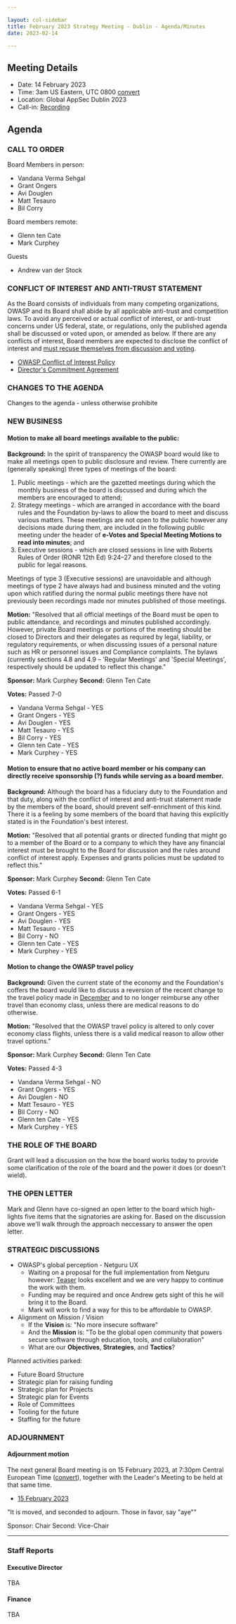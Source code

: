```yaml
---

layout: col-sidebar
title: February 2023 Strategy Meeting - Dublin - Agenda/Minutes
date: 2023-02-14

---
```


## Meeting Details

- Date: 14 February 2023
- Time: 3am US Eastern, UTC 0800 [convert](https://www.timeanddate.com/worldclock/meetingdetails.html?year=2023&month=02&day=14&hour=8&min=0&sec=0&p1=398&p2=16&p3=110&p4=197&p5=217&p6=136&p7=179&p8=438)
- Location: Global AppSec Dublin 2023
- Call-in: [Recording](https://drive.google.com/file/d/1BWihWEekizZxb8vWCWRohAuQfm9Mlvjh/view?usp=sharing)

## Agenda

### CALL TO ORDER

Board Members in person:
- Vandana Verma Sehgal
- Grant Ongers
- Avi Douglen
- Matt Tesauro
- Bil Corry

Board members remote:
- Glenn ten Cate
- Mark Curphey

Guests
 - Andrew van der Stock

### CONFLICT OF INTEREST AND ANTI-TRUST STATEMENT

As the Board consists of individuals from many competing organizations, OWASP and its Board shall abide by all applicable anti-trust and competition laws. To avoid any perceived or actual conflict of interest, or anti-trust concerns under US federal, state, or regulations, only the published agenda shall be discussed or voted upon, or amended as below. If there are any conflicts of interest, Board members are expected to disclose the conflict of interest and [must recuse themselves from discussion and voting](https://owasp.org/www-policy/legal/bylaws#section-702-disclosure-required).

- [OWASP Conflict of Interest Policy](https://owasp.org/www-policy/operational/conflict-of-interest)
- [Director's Commitment Agreement](https://owasp.org/www-policy/legal/directors-committment-agreement)

### CHANGES TO THE AGENDA

Changes to the agenda - unless otherwise prohibite

### NEW BUSINESS

#### Motion to make all board meetings available to the public:

**Background:** In the spirit of transparency the OWASP board would like to make all meetings open to public disclosure and review. There currently are (generally speaking) three types of meetings of the board:
1. Public meetings - which are the gazetted meetings during which the monthly business of the board is discussed and during which the members are encouraged to attend;
2. Strategy meetings - which are arranged in accordance with the board rules and the Foundation by-laws to allow the board to meet and discuss various matters. These meetings are not open to the public however any decisions made during them, are included in the following public meeting under the header of **e-Votes and Special Meeting Motions to read into minutes**; and
3. Executive sessions - which are closed sessions in line with Roberts Rules of Order (RONR 12th Ed) 9:24–27 and therefore closed to the public for legal reasons.

Meetings of type 3 (Executive sessions) are unavoidable and although meetings of type 2 have always had and business minuted and the voting upon which ratified during the normal public meetings there have not previously been recordings made nor minutes published of those meetings.

**Motion:** "Resolved that all official meetings of the Board must be open to public attendance, and recordings and minutes published accordingly. However, private Board meetings or portions of the meeting should be closed to Directors and their delegates as required by legal, liability, or regulatory requirements, or when discussing issues of a personal nature such as HR or personnel issues and Compliance complaints. The bylaws (currently sections 4.8 and 4.9 – 'Regular Meetings' and 'Special Meetings', respectively should be updated to reflect this change."

**Sponsor:** Mark Curphey
**Second:** Glenn Ten Cate

**Votes:** Passed 7-0
- Vandana Verma Sehgal - YES
- Grant Ongers - YES
- Avi Douglen - YES
- Matt Tesauro - YES
- Bil Corry - YES
- Glenn ten Cate - YES
- Mark Curphey - YES

#### Motion to ensure that no active board member or his company can directly receive sponsorship (?) funds while serving as a board member.

**Background:** Although the board has a fiduciary duty to the Foundation and that duty, along with the conflict of interest and anti-trust statement made by the members of the board, should prevent self-enrichment of this kind. There it is a feeling by some members of the board that having this explicitly stated is in the Foundation's best interest.

**Motion:** "Resolved that all potential grants or directed funding that might go to a member of the Board or to a company to which they have any financial interest must be brought to the Board for discussion and the rules around conflict of interest apply. Expenses and grants policies must be updated to reflect this."

**Sponsor:** Mark Curphey
**Second:** Glenn Ten Cate

**Votes:** Passed 6-1
- Vandana Verma Sehgal - YES
- Grant Ongers - YES
- Avi Douglen - YES
- Matt Tesauro - YES
- Bil Corry - NO
- Glenn ten Cate - YES
- Mark Curphey - YES

#### Motion to change the OWASP travel policy

**Background:** Given the current state of the economy and the Foundation's coffers the board would like to discuss a reversion of the recent change to the travel policy made in [December](https://owasp.org/www-board/meetings-historical/2022/202212.html#motion-to-amend-the-expenses-policy-to-allow-economy-plus-travel-for-greater-than-8-hours) and to no longer reimburse any other travel than economy class, unless there are medical reasons to do otherwise.

**Motion:** "Resolved that the OWASP travel policy is altered to only cover economy class flights, unless there is a valid medical reason to allow other travel options."

**Sponsor:** Mark Curphey
**Second:** Glenn Ten Cate

**Votes:** Passed 4-3
- Vandana Verma Sehgal - NO
- Grant Ongers - YES
- Avi Douglen - NO
- Matt Tesauro - YES
- Bil Corry - NO
- Glenn ten Cate - YES
- Mark Curphey - YES

### THE ROLE OF THE BOARD
Grant will lead a discussion on the how the board works today to provide some clarification of the role of the board and the power it does (or doesn't wield).

### THE OPEN LETTER
Mark and Glenn have co-signed an open letter to the board which high-lights five items that the signatories are asking for. Based on the discussion above we'll walk through the approach neccessary to answer the open letter.

### STRATEGIC DISCUSSIONS
 - OWASP's global perception - Netguru UX
   - Waiting on a proposal for the full implementation from Netguru however: [Teaser](https://www.figma.com/proto/ZWFdixfqwcjXTRrcNRdEHH/OWASP-Resources---Teaser?page-id=512%3A2949&node-id=537%3A17212&viewport=-577%2C1745%2C0.8&scaling=scale-down&starting-point-node-id=537%3A17212) looks excellent and we are very happy to continue the work with them. 
   - Funding may be required and once Andrew gets sight of this he will bring it to the Board. 
   - Mark will work to find a way for this to be affordable to OWASP.
 - Alignment on Mission / Vision
   - If the **Vision** is: "No more insecure software"
   - And the **Mission** is: "To be the global open community that powers secure software through education, tools, and collaboration"
   - What are our **Objectives**, **Strategies**, and **Tactics**?

Planned activities parked:
 - Future Board Structure
 - Strategic plan for raising funding
 - Strategic plan for Projects
 - Strategic plan for Events
 - Role of Committees 
 - Tooling for the future
 - Staffing for the future

### ADJOURNMENT

#### Adjournment motion

The next general Board meeting is on 15 February 2023, at 7:30pm Central European Time ([convert](https://www.timeanddate.com/worldclock/meetingdetails.html?year=2023&month=02&day=15&hour=19&min=30&sec=0&p1=398&p2=16&p3=110&p4=197&p5=217&p6=136&p7=179&p8=438)), together with the Leader's Meeting to be held at that same time.

- [15 February 2023](https://owasp.org/www-board/meetings/202302.15.html)

"It is moved, and seconded to adjourn. Those in favor, say "aye""

Sponsor: Chair
Second: Vice-Chair

***

### Staff Reports

#### Executive Director

TBA

#### Finance

TBA
